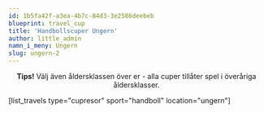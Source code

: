 ```yaml
---
id: 1b5fa42f-a3ea-4b7c-84d3-3e2586deebeb
blueprint: travel_cup
title: 'Handbollscuper Ungern'
author: little_admin
namn_i_meny: Ungern
slug: ungern-2
---
```

<p style="text-align: center;"><strong>Tips!</strong> Välj även åldersklassen över er - alla cuper tillåter spel i överåriga åldersklasser.</p>
<p>[list_travels type="cupresor" sport="handboll" location="ungern"]</p>
